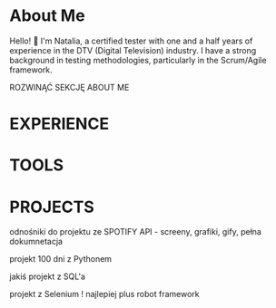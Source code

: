 # About Me

Hello! 👋 I'm Natalia, a certified tester with one and a half years of experience in the DTV (Digital Television) industry. I have a strong background in testing methodologies, particularly in the Scrum/Agile framework.

ROZWINĄĆ SEKCJĘ ABOUT ME


# EXPERIENCE

# TOOLS

# PROJECTS
odnośniki do projektu ze SPOTIFY API - screeny, grafiki, gify, pełna dokumnetacja 


projekt 100 dni z Pythonem 


jakiś projekt z SQL'a 



projekt z Selenium ! najlepiej plus robot framework 
